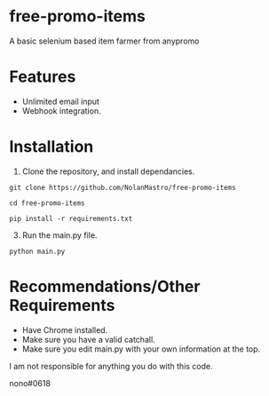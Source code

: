# free-promo-items
A basic selenium based item farmer from anypromo


# Features
- Unlimited email input
- Webhook integration.


# Installation

1. Clone the repository, and install dependancies.

``
git clone https://github.com/NolanMastro/free-promo-items
``

``
cd free-promo-items
``

``
pip install -r requirements.txt
``

3. Run the main.py file.

``
python main.py
``

# Recommendations/Other Requirements
- Have Chrome installed.
- Make sure you have a valid catchall.
- Make sure you edit main.py with your own information at the top.





I am not responsible for anything you do with this code.



nono#0618
